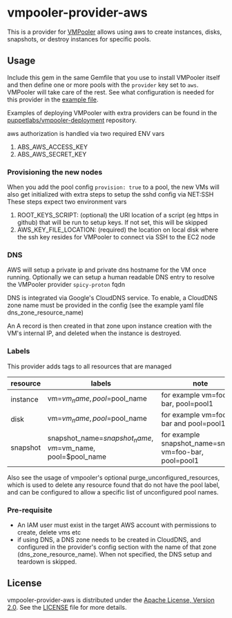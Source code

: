 # vmpooler-provider-aws

This is a provider for [VMPooler](https://github.com/puppetlabs/vmpooler) allows using aws to create instances, disks,
snapshots, or destroy instances for specific pools.

## Usage

Include this gem in the same Gemfile that you use to install VMPooler itself and then define one or more pools with the `provider` key set to `aws`. VMPooler will take care of the rest.
See what configuration is needed for this provider in the [example file](https://github.com/puppetlabs/vmpooler-provider-aws/blob/main/vmpooler.yaml.example).

Examples of deploying VMPooler with extra providers can be found in the [puppetlabs/vmpooler-deployment](https://github.com/puppetlabs/vmpooler-deployment) repository.

aws authorization is handled via two required ENV vars

1. ABS_AWS_ACCESS_KEY
2. ABS_AWS_SECRET_KEY

### Provisioning the new nodes

When you add the pool config `provision: true` to a pool, the new VMs will also get initialized with extra steps to setup the sshd config via NET:SSH
These steps expect two environment vars
1. ROOT_KEYS_SCRIPT: (optional) the URI location of a script (eg https in github) that will be run to setup keys. If not set, this will be skipped
2. AWS_KEY_FILE_LOCATION: (required) the location on local disk where the ssh key resides for VMPooler to connect via SSH to the EC2 node

### DNS
AWS will setup a private ip and private dns hostname for the VM once running. Optionally we can setup a human readable DNS entry to resolve the VMPooler provider `spicy-proton` fqdn

DNS is integrated via Google's CloudDNS service. To enable, a CloudDNS zone name must be provided in the config (see the example yaml file dns_zone_resource_name)

An A record is then created in that zone upon instance creation with the VM's internal IP, and deleted when the instance is destroyed.

### Labels
This provider adds tags to all resources that are managed

|resource|labels|note|
|---|---|---|
|instance|vm=$vm_name, pool=$pool_name|for example vm=foo-bar, pool=pool1|
|disk|vm=$vm_name, pool=$pool_name|for example vm=foo-bar and pool=pool1|
|snapshot|snapshot_name=$snapshot_name, vm=$vm_name, pool=$pool_name| for example snapshot_name=snap1, vm=foo-bar, pool=pool1|

Also see the usage of vmpooler's optional purge_unconfigured_resources, which is used to delete any resource found that
do not have the pool label, and can be configured to allow a specific list of unconfigured pool names. 

### Pre-requisite

- An IAM user must exist in the target AWS account with permissions to create, delete vms etc
- if using DNS, a DNS zone needs to be created in CloudDNS, and configured in the provider's config section with the name of that zone (dns_zone_resource_name). When not specified, the DNS setup and teardown is skipped.


## License

vmpooler-provider-aws is distributed under the [Apache License, Version 2.0](http://www.apache.org/licenses/LICENSE-2.0.html). See the [LICENSE](LICENSE) file for more details.